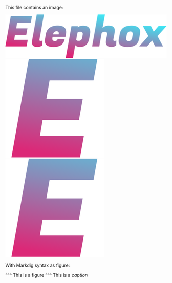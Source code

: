 This file contains an image:

![Elephox logo](./logo.png)
![Elephox Letter](deep/nested/structure/in/tree/letter.png)
![Elephox Letter](./deep/nested/structure/in/tree/letter.png)

With Markdig syntax as figure:

^^^
This is a figure
^^^ This is a *caption*
